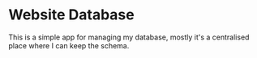 # Website Database

This is a simple app for managing my database, mostly it's a centralised place where I can keep the schema.